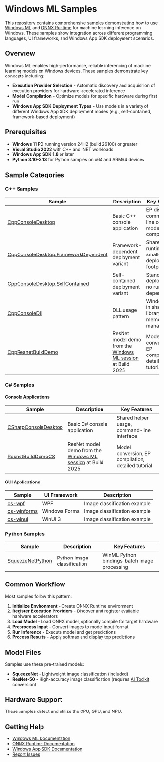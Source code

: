 # Windows ML Samples

This repository contains comprehensive samples demonstrating how to use [Windows ML](https://learn.microsoft.com/en-us/windows/ai/new-windows-ml/overview) and [ONNX Runtime](https://onnxruntime.ai/) for machine learning inference on Windows. These samples show integration across different programming languages, UI frameworks, and Windows App SDK deployment scenarios.

## Overview

Windows ML enables high-performance, reliable inferencing of machine learning models on Windows devices. These samples demonstrate key concepts including:

- **Execution Provider Selection** - Automatic discovery and acquisition of execution providers for hardware-accelerated inference
- **Model Compilation** - Optimize models for specific hardware during first run
- **Windows App SDK Deployment Types** - Use models in a variety of different Windows App SDK deployment modes (e.g., self-contained, framework-based deployment)

## Prerequisites

- **Windows 11 PC** running version 24H2 (build 26100) or greater
- **Visual Studio 2022** with C++ and .NET workloads
- **Windows App SDK 1.8** or later
- **Python 3.10-3.13** for Python samples on x64 and ARM64 devices

## Sample Categories

### C++ Samples

| Sample | Description | Key Features |
|--------|-------------|--------------|
| [CppConsoleDesktop](cpp/CppConsoleDesktop/) | Basic C++ console application | EP discovery, command-line options, model compilation |
| [CppConsoleDesktop.FrameworkDependent](cpp/CppConsoleDesktop.FrameworkDependent/) | Framework-dependent deployment variant | Shared runtime, smaller deployment footprint |
| [CppConsoleDesktop.SelfContained](cpp/CppConsoleDesktop.SelfContained/) | Self-contained deployment variant | Standalone deployment, no runtime dependencies |
| [CppConsoleDll](cpp/CppConsoleDll/) | DLL usage pattern | WindowsML in shared library, memory management |
| [CppResnetBuildDemo](cpp/CppResnetBuildDemo/) | ResNet model demo from the [Windows ML session](https://www.youtube.com/watch?v=AQjOq8qSsbE) at Build 2025 | Model conversion, EP compilation, detailed tutorial |

### C# Samples

#### Console Applications
| Sample | Description | Key Features |
|--------|-------------|--------------|
| [CSharpConsoleDesktop](cs/CSharpConsoleDesktop/) | Basic C# console application | Shared helper usage, command-line interface |
| [ResnetBuildDemoCS](cs/ResnetBuildDemoCS/) | ResNet model demo from the [Windows ML session](https://www.youtube.com/watch?v=AQjOq8qSsbE) at Build 2025 | Model conversion, EP compilation, detailed tutorial |

#### GUI Applications
| Sample | UI Framework | Description |
|--------|-------------|-------------|
| [cs-wpf](cs-wpf/) | WPF | Image classification example |
| [cs-winforms](cs-winforms/) | Windows Forms | Image classification example |
| [cs-winui](cs-winui/) | WinUI 3 | Image classification example |

### Python Samples

| Sample | Description | Key Features |
|--------|-------------|--------------|
| [SqueezeNetPython](python/SqueezeNetPython/) | Python image classification | WinML Python bindings, batch image processing |

## Common Workflow

Most samples follow this pattern:

1. **Initialize Environment** - Create ONNX Runtime environment
2. **Register Execution Providers** - Discover and register available hardware accelerators
3. **Load Model** - Load ONNX model, optionally compile for target hardware
4. **Preprocess Input** - Convert images to model input format
5. **Run Inference** - Execute model and get predictions
6. **Process Results** - Apply softmax and display top predictions

## Model Files

Samples use these pre-trained models:

- **SqueezeNet** - Lightweight image classification (included)
- **ResNet-50** - High-accuracy image classification (requires [AI Toolkit](https://code.visualstudio.com/docs/intelligentapps/modelconversion) conversion)

## Hardware Support

These samples detect and utilize the CPU, GPU, and NPU.

## Getting Help

- [Windows ML Documentation](https://learn.microsoft.com/en-us/windows/ai/new-windows-ml/overview)
- [ONNX Runtime Documentation](https://onnxruntime.ai/docs/)
- [Windows App SDK Documentation](https://docs.microsoft.com/windows/apps/windows-app-sdk/)
- [Report Issues](https://github.com/microsoft/WindowsAppSDK-Samples/issues)
